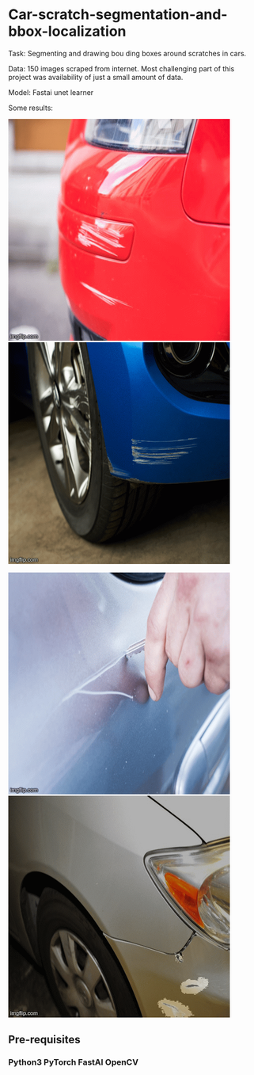 # Car-scratch-segmentation-and-bbox-localization

Task: Segmenting and drawing bou ding boxes around scratches in cars.

Data: 150 images scraped from internet. Most challenging part of this project was availability of just a small amount of data.

Model: Fastai unet learner

Some results:

![](Images/3zvm95.gif)  ![](Images/3zvmv7.gif)

![](Images/3zvn3d.gif) ![](Images/3zvn95.gif)

## Pre-requisites

### Python3 PyTorch FastAI OpenCV

